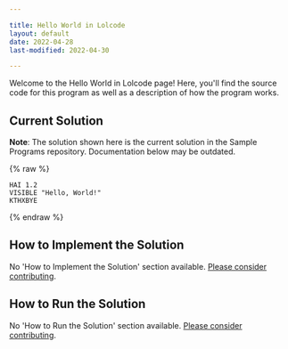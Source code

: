 ```yaml
---

title: Hello World in Lolcode
layout: default
date: 2022-04-28
last-modified: 2022-04-30

---
```


Welcome to the Hello World in Lolcode page! Here, you'll find the source code for this program as well as a description of how the program works.

## Current Solution

**Note**: The solution shown here is the current solution in the Sample Programs repository. Documentation below may be outdated.

{% raw %}

```Lolcode
HAI 1.2
VISIBLE "Hello, World!"
KTHXBYE
```

{% endraw %}

## How to Implement the Solution

No 'How to Implement the Solution' section available. [Please consider contributing](https://github.com/TheRenegadeCoder/sample-programs-website).

## How to Run the Solution

No 'How to Run the Solution' section available. [Please consider contributing](https://github.com/TheRenegadeCoder/sample-programs-website).
